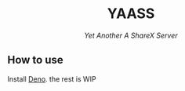 <div align="center">

# YAASS

*Yet Another A ShareX Server*

</div>

## How to use

Install [Deno](https://deno.com/). the rest is WIP
